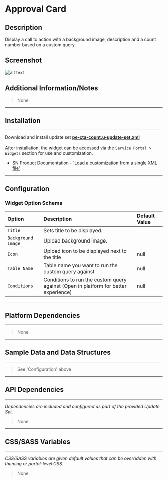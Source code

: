 # Approval Card

## Description

Display a call to action with a background image, description and a count number based on a custom query.

## Screenshot
![alt text](../../images/pe-cta-count.png "Background Slideshow")

## Additional Information/Notes
> None

---
## Installation
---
Download and install update set **[pe-cta-count.u-update-set.xml](https://github.com/platform-experience/serviceportal-widget-library/blob/master/pe-cta-count/pe-cta-count.u-update-set.xml)** <br/><br/>
After installation, the widget can be accessed via the `Service Portal > Widgets` section for use and customization.<br/>
* SN Product Documentation - ['Load a customization from a single XML file'](https://docs.servicenow.com/bundle/jakarta-application-development/page/build/system-update-sets/task/t_SaveAnUpdateSetAsAnXMLFile.html)

---
## Configuration

### Widget Option Schema

| Option | Description | Default Value |
| :--- | :--- | :--- |
| `Title` | Sets title to be displayed. |  |
| `Background Image` | Upload background image. |  |
| `Icon` | Upload icon to be displayed next to the title | null |
| `Table Name` | Table name you want to run the custom query against | null |
| `Conditions` | Conditions to run the custom query against (Open in platform for better experience) | null |

---
## Platform Dependencies
---
> None
---
## Sample Data and Data Structures
---
> See 'Configuration' above

---
## API Dependencies
---
<i>Dependencies are included and configured as part of the provided Update Set.</i>
> None

---
## CSS/SASS Variables
---
_CSS/SASS variables are given default values that can be overridden with theming or portal-level CSS._
> None

